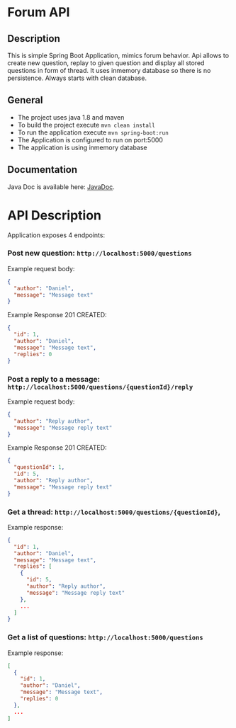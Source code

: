 Forum API
==================

## Description
This is simple Spring Boot Application, mimics forum behavior. Api allows to create new question,
replay to given question and display all stored questions in form of thread. 
It uses inmemory database so there is no persistence. Always starts with clean database.

## General
* The project uses java 1.8 and maven
* To build the project execute `mvn clean install`
* To run the application execute `mvn spring-boot:run`
* The Application is configured to run on port:5000
* The application is using inmemory database

## Documentation
Java Doc is available here: [JavaDoc](javadoc/index.html).

# API Description

Application exposes 4 endpoints:

### Post new question: `http://localhost:5000/questions`

Example request body:

```json
{
  "author": "Daniel",
  "message": "Message text"
}
```

Example Response 201 CREATED:

```json
{
  "id": 1,
  "author": "Daniel",
  "message": "Message text",
  "replies": 0
}
```

### Post a reply to a message: `http://localhost:5000/questions/{questionId}/reply`

Example request body:

```json
{
  "author": "Reply author",
  "message": "Message reply text"
}
```

Example Response 201 CREATED:

```json
{
  "questionId": 1,
  "id": 5,
  "author": "Reply author",
  "message": "Message reply text"
}
```

### Get a thread: `http://localhost:5000/questions/{questionId}`,

Example response:

```json
{
  "id": 1,
  "author": "Daniel",
  "message": "Message text",
  "replies": [
    {
      "id": 5,
      "author": "Reply author",
      "message": "Message reply text"
    },
    ...
  ]
}
```

### Get a list of questions: `http://localhost:5000/questions`

Example response:

```json
[
  {
    "id": 1,
    "author": "Daniel",
    "message": "Message text",
    "replies": 0
  },
  ...
]
```
